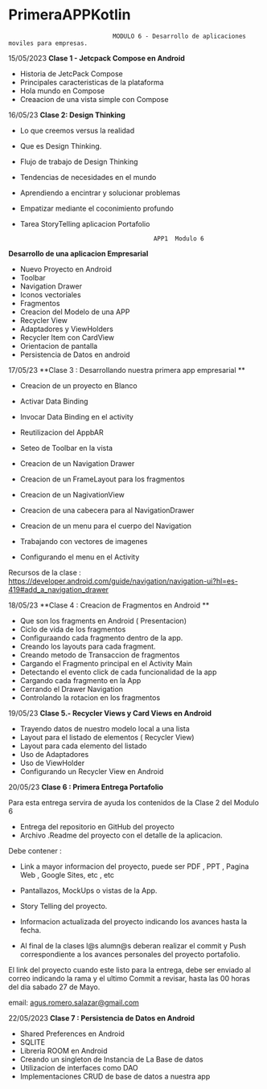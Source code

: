# PrimeraAPPKotlin

                                 MODULO 6 - Desarrollo de aplicaciones moviles para empresas.

15/05/2023
**Clase 1 - Jetcpack Compose en Android** 

* Historia de JetcPack Compose 
* Principales caracteristicas de la plataforma 
* Hola mundo en Compose 
* Creaacion de una vista simple con Compose 

16/05/23
**Clase 2: Design Thinking**

* Lo que creemos versus la realidad 
* Que es Design Thinking.
* Flujo de trabajo de Design Thinking
* Tendencias de necesidades en el mundo
* Aprendiendo a encintrar y solucionar problemas 
* Empatizar mediante el coconimiento profundo 
* Tarea StoryTelling aplicacion Portafolio 
                                
                                           APP1  Modulo 6 

**Desarrollo de una aplicacion Empresarial** 

* Nuevo Proyecto en Android
* Toolbar 
* Navigation Drawer 
* Iconos vectoriales 
* Fragmentos 
* Creacion del Modelo de una APP 
* Recycler View 
* Adaptadores y ViewHolders 
* Recycler Item con CardView
* Orientacion de pantalla 
* Persistencia de Datos en android 

17/05/23
 **Clase 3 : Desarrollando nuestra primera app empresarial ** 

* Creacion de un proyecto en Blanco 
* Activar Data Binding 
* Invocar Data Binding en el activity 
* Reutilizacion del AppbAR 
* Seteo de Toolbar en la vista  

* Creacion de un Navigation Drawer 
* Creacion de un FrameLayout para los fragmentos 
* Creacion de un NagivationView 
* Creacion de una cabecera para al NavigationDrawer 
* Creacion de un menu para el cuerpo del Navigation 
* Trabajando con vectores de imagenes
* Configurando el menu en el Activity 

Recursos de la clase : https://developer.android.com/guide/navigation/navigation-ui?hl=es-419#add_a_navigation_drawer


18/05/23
**Clase 4 : Creacion de Fragmentos en Android **

* Que son los fragments en Android ( Presentacion) 
* Ciclo de vida de los fragmentos
* Configuraando cada fragmento dentro de la app. 
* Creando los layouts para cada fragment.
* Creando metodo de Transaccion de fragmentos 
* Cargando el Fragmento principal en el Activity Main 
* Detectando el evento click de cada funcionalidad de la app
* Cargando cada fragmento en la App 
* Cerrando el Drawer Navigation 
* Controlando la rotacion en los fragmentos

19/05/23  **Clase 5.- Recycler Views y Card Views en Android** 

* Trayendo datos de nuestro modelo local  a una lista 
* Layout para el listado de elementos ( Recycler View) 
* Layout para cada elemento del listado 
* Uso de Adaptadores 
* Uso de ViewHolder 
* Configurando un Recycler View en Android 


20/05/23
**Clase 6 : Primera Entrega Portafolio**  

Para esta entrega servira de ayuda los contenidos de la Clase 2 del Modulo 6 

* Entrega del repositorio en GitHub del proyecto
* Archivo .Readme del proyecto con el detalle de la aplicacion. 

Debe contener : 
 
   * Link a mayor informacion del proyecto, puede ser PDF , PPT , Pagina Web , Google Sites, etc , etc
   * Pantallazos, MockUps  o vistas de la App.
   * Story Telling del proyecto.
   * Informacion actualizada del proyecto indicando los avances hasta la fecha.

* Al final de la clases l@s alumn@s deberan realizar el commit y Push correspondiente a  los avances personales del proyecto portafolio.

El link del proyecto cuando este listo para la entrega, debe ser enviado al correo 
indicando la rama y el ultimo Commit a revisar, hasta las 00 horas del dia sabado 27 de Mayo.

email: agus.romero.salazar@gmail.com

22/05/2023 
**Clase 7 : Persistencia de Datos en Android** 

* Shared Preferences en Android 
* SQLITE 
* Libreria ROOM en Android 
* Creando un singleton de Instancia de La Base de datos 
* Utilizacion de interfaces como DAO
* Implementaciones CRUD de base de datos  a nuestra app 















